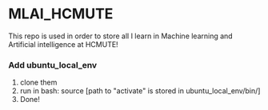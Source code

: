 # MLAI_HCMUTE
This repo is used in order to store all I learn in Machine learning and Artificial intelligence at HCMUTE!
### Add ubuntu_local_env 
1. clone them
2. run in bash: source [path to "activate" is stored in ubuntu_local_env/bin/]
3. Done!
